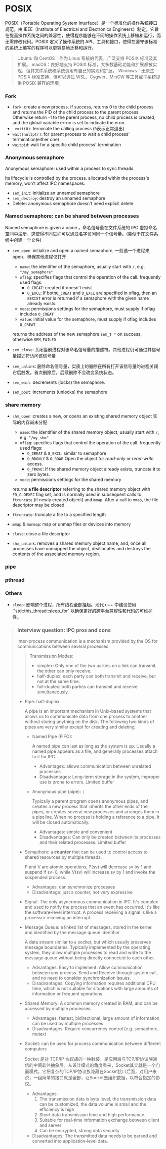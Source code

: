 # POSIX

POSIX（Portable Operating System Interface）是一个标准化的操作系统接口规范，由 IEEE（Institute of Electrical and Electronics Engineers）制定。它旨在提高操作系统之间的兼容性，使得程序能够在不同的操作系统上移植和运行，而无需修改代码。POSIX 定义了操作系统的 API、工具和接口，使得在遵守该标准的系统上编写的程序可以更容易地迁移和运行。

> Ubuntu 和 CentOS：作为 Linux 系统的代表，广泛支持 POSIX 标准及其扩展。
> macOS：良好地支持 POSIX 标准，大多数基础功能和扩展都被实现，但其文件系统和系统调用有自己的实现和扩展。
> Windows：无原生 POSIX 标准支持，但可以通过 WSL、Cygwin、MinGW 等工具或子系统提供 POSIX 兼容的环境。

### Fork

- `fork`: create a new process. If success, returns 0 to the child process and returns the PID of the child process to the parent process.  Otherwise return -1 to the parent process, no child process is created, and the global variable errno is set to indicate the error.
- `_exit(0)`: terminate the calling process (`0`表示正常退出)
- `wait(nullptr)`: for parent process to wait a child process' termination(either one)
- `waitpid`: wait for a specific child process' termination

### Anonymous semaphore

Anonymous semaphore: used within a process to sync threads

Its lifecycle is controlled by the process. allocated within the process's memory, won't affect IPC namespaces.

- `sem_init`: initialize an unnamed semaphore
- `sem_destroy`: destroy an unnamed semaphore
- Delete: anonymous semaphore doesn't need explicit delete 

### Named semaphore: can be shared between processes

Named semaphore is given a name ，命名信号量在文件系统的 IPC 虚拟命名空间中注册，这使得不同进程可以通过名字访问同一个信号量。(类似于在文件系统中创建一个文件)

- `sem_open`: initialize and open a named semaphore, 一般选一个进程来open，确保其他进程仅打开

  - `name`: the identifier of the semaphore, usually start with `/`, e.g. `"/my_semaphore"`
  - `oflag`: specifies flags that control the operation of the call.  frequently used flags:
    - `O_CREAT`: created if doesn't exist 
    - `O_EXCL`: If both`O_CREAT` and `O_EXCL` are specified in oflag, then an `EEXIST` error is returned if a semaphore with the given name already exists.
  - `mode`: permissions settings for the semaphore, must supply if oflag includes `O_CREAT`
  - `value`: initial value for the semaphore, must supply if oflag includes `O_CREAT`

  returns the address of the new semaphore  `sem_t *` on success, otherwise `SEM_FAILED`

- `sem_close`:  关闭当前进程对该命名信号量的描述符。其他进程仍可通过其信号量描述符访问该信号量

- `sem_unlink`: 删除命名信号量，实质上的删除在所有打开该信号量的进程关闭它后触发。首次删除后，后续删除不会改变系统状态。

- `sem_wait`: decrements (locks) the semaphore.

- `sem_post`: increments (unlocks) the semaphore

### share memory

- `shm_open`: creates a new, or opens an existing shared memory object 实际的内存尚未分配

  - `name`: the identifier of the shared memory object, usually start with `/`, e.g. `"/my_shm"`
  - `oflag`: specifies flags that control the operation of the call.  frequently used flags:
    - `O_CREAT` & `O_EXCL`: similar to semaphore
    - `O_RDONLY` & `O_RDWR` Open the object for *read-only* or *read-write* access.
    - `O_TRUNC`: If the shared memory object already exists, truncate it to zero bytes.
  - `mode`: permissions settings for the shared memory

  returns **a file descriptor** referring to the shared memory object with `FD_CLOEXEC` flag set, and is normally used in subsequent calls to `ftruncate` (if newly created object) and `mmap`.  After a call to `mmap`, the file descriptor may be closed.

- `ftruncate`: truncate a file to a specified length

- `mmap` & `munmap`: map or unmap files or devices into memory

- `close`: close a file descriptor

- `shm_unlink`: removes a shared memory object name, and, once all processes have unmapped the object, deallocates and destroys the contents of the associated memory region.

### pipe

### pthread

### Others

- `sleep`: 影响整个进程，所有线程全部挂起。现代 c++ 中建议使用 ``std::this_thread::sleep_for` 以确保更好的跨平台兼容性和代码的可维护性。

> ### Interview question: IPC pros and cons
>
> Inter-process communication is a mechanism provided by the OS for communications between several processes.
>
> > Transmission Modes:
> >
> > - simplex: Only one of the two parties on a link can transmit, the other can only receive.
> > - half-duplex: each party can both transmit and receive, but not at the same time.
> > - full-duplex: both parties can transmit and receive simultaneously.
>
> - Pipe: half-duplex
>
>   A pipe is an important mechanism in Unix-based systems that allows us to communicate data from one process to another without storing anything on the disk. The following two kinds of pipes are very similar except for creating and deleting.
>
>   - Named Pipe (FIFO):
>
>     A named pipe can last as long as the system is up. Usually a named pipe appears as a file, and generally processes attach to it for IPC.
>
>     - Advantages: allows communication between unrelated processes
>     - Disadvantages: Long-term storage in the system, improper use is prone to errors. Limited buffer
>
>   - Anonymous pipe (pipe): `|`
>
>     Typically a parent program opens anonymous pipes, and creates a new process that inherits the other ends of the pipes, or creates several new processes and arranges them in a pipeline. When no process is holding a reference to a pipe, it will be closed automatically.
>
>     - Advantages: simple and convenient
>     - Disadvantages: Can only be created between its processes and their related processes. Limited buffer
>
> - Semaphore: a **counter** that can be used to control access to shared resources by multiple threads.
>
>   P and V are atomic operations, P(sv) will decrease sv by 1 and suspend if sv=0, while V(sv) will increase sv by 1 and invoke the suspended process.
>
>   - Advantages: can synchronize processes
>   - Disadvantage: just a counter, not very expressive
>
> - Signal: The only asyncronous communication in IPC.  It's complex and used to notify the process that an event has occurred. It's like the software-level interrupt. A process receiving a signal is like a processor receiving an interrupt.
>
> - Message Queue: a linked list of messages, stored in the kernel and identified by the message queue identifier
>
>   A data stream similar to a socket, but which usually preserves message boundaries. Typically implemented by the operating system, they allow multiple processes to read and write to the message queue without being directly connected to each other.
>
>   - Advantages: Easy to implement. Allow communication between any process. Send and Receive through system call, and no need to consider synchronization issues.
>   - Disadvantages: Copying information requires additional CPU time, which is not suitable for situations with large amounts of information or frequent operations
>
> - Shared Memory: A common memory created in RAM, and can be accessed by multiple processes.
>
>   - Advantages: fastest, bidirectional, large amount of information, can be used by multiple processes
>   - Disadvantages: Require concurrency control (e.g. semaphore, mutex)
>
> - Socket: can be used for process communication between different computers
>
>   Socket 是对 TCP/IP 协议族的一种封装，是应用层与TCP/IP协议族通信的中间软件抽象层。从设计模式的角度看来，Socket其实就是一个门面模式，它把复杂的TCP/IP协议族隐藏在Socket接口后面，对用户来说，一组简单的接口就是全部，让Socket去组织数据，以符合指定的协议。
>
>   - Advantages:
>     1. The transmission data is byte level, the transmission data can be customized, the data volume is small and the efficiency is high
>     2. Short data transmission time and high performance
>     3. Suitable for real-time information exchange between client and server
>     4. Can be encrypted, strong data security
>   - Disadvantages: The transmitted data needs to be parsed and converted into application-level data.